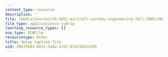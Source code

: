 ```yaml
---
content_type: resource
description: ''
file: /media/courses/16-885j-aircraft-systems-engineering-fall-2005/39e1fb03b8215adaa7d18fe230d2c595_KFOv1WtlAow.vtt
file_type: application/x-subrip
learning_resource_types: []
ocw_type: OCWFile
resourcetype: Other
title: 3play caption file
uid: 39e1fb03-b821-5ada-a7d1-8fe230d2c595
---
```

